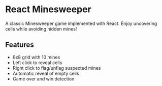 # React Minesweeper

A classic Minesweeper game implemented with React. Enjoy uncovering cells while avoiding hidden mines!

## Features

- 8x8 grid with 10 mines
- Left click to reveal cells
- Right click to flag/unflag suspected mines
- Automatic reveal of empty cells
- Game over and win detection
